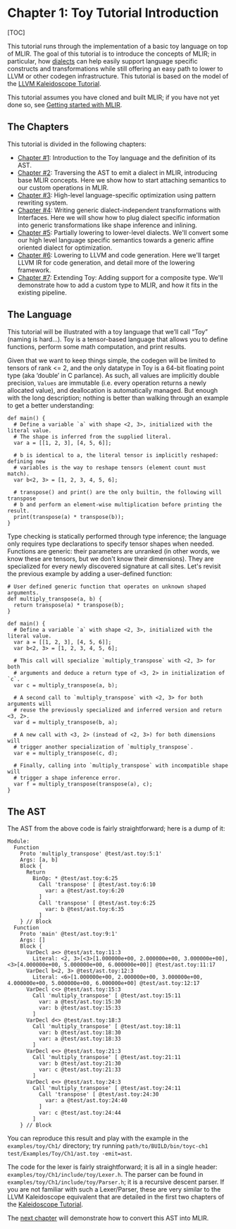 # Chapter 1: Toy Tutorial Introduction

[TOC]

This tutorial runs through the implementation of a basic toy language on top of
MLIR. The goal of this tutorial is to introduce the concepts of MLIR; in
particular, how [dialects](../../LangRef.md#dialects) can help easily support
language specific constructs and transformations while still offering an easy
path to lower to LLVM or other codegen infrastructure. This tutorial is based on
the model of the
[LLVM Kaleidoscope Tutorial](https://llvm.org/docs/tutorial/MyFirstLanguageFrontend/index.html).

This tutorial assumes you have cloned and built MLIR; if you have not yet done
so, see
[Getting started with MLIR](https://github.com/tensorflow/mlir#getting-started-with-mlir).

## The Chapters

This tutorial is divided in the following chapters:

-   [Chapter #1](Ch-1.md): Introduction to the Toy language and the definition
    of its AST.
-   [Chapter #2](Ch-2.md): Traversing the AST to emit a dialect in MLIR,
    introducing base MLIR concepts. Here we show how to start attaching
    semantics to our custom operations in MLIR.
-   [Chapter #3](Ch-3.md): High-level language-specific optimization using
    pattern rewriting system.
-   [Chapter #4](Ch-4.md): Writing generic dialect-independent transformations
    with Interfaces. Here we will show how to plug dialect specific information
    into generic transformations like shape inference and inlining.
-   [Chapter #5](Ch-5.md): Partially lowering to lower-level dialects. We'll
    convert some our high level language specific semantics towards a generic
    affine oriented dialect for optimization.
-   [Chapter #6](Ch-6.md): Lowering to LLVM and code generation. Here we'll
    target LLVM IR for code generation, and detail more of the lowering
    framework.
-   [Chapter #7](Ch-7.md): Extending Toy: Adding support for a composite type.
    We'll demonstrate how to add a custom type to MLIR, and how it fits in the
    existing pipeline.

## The Language

This tutorial will be illustrated with a toy language that we’ll call “Toy”
(naming is hard...). Toy is a tensor-based language that allows you to define
functions, perform some math computation, and print results.

Given that we want to keep things simple, the codegen will be limited to tensors
of rank <= 2, and the only datatype in Toy is a 64-bit floating point type (aka
‘double’ in C parlance). As such, all values are implicitly double precision,
`Values` are immutable (i.e. every operation returns a newly allocated value),
and deallocation is automatically managed. But enough with the long description;
nothing is better than walking through an example to get a better understanding:

```Toy {.toy}
def main() {
  # Define a variable `a` with shape <2, 3>, initialized with the literal value.
  # The shape is inferred from the supplied literal.
  var a = [[1, 2, 3], [4, 5, 6]];

  # b is identical to a, the literal tensor is implicitly reshaped: defining new
  # variables is the way to reshape tensors (element count must match).
  var b<2, 3> = [1, 2, 3, 4, 5, 6];

  # transpose() and print() are the only builtin, the following will transpose
  # b and perform an element-wise multiplication before printing the result.
  print(transpose(a) * transpose(b));
}
```

Type checking is statically performed through type inference; the language only
requires type declarations to specify tensor shapes when needed. Functions are
generic: their parameters are unranked (in other words, we know these are
tensors, but we don't know their dimensions). They are specialized for every
newly discovered signature at call sites. Let's revisit the previous example by
adding a user-defined function:

```Toy {.toy}
# User defined generic function that operates on unknown shaped arguments.
def multiply_transpose(a, b) {
  return transpose(a) * transpose(b);
}

def main() {
  # Define a variable `a` with shape <2, 3>, initialized with the literal value.
  var a = [[1, 2, 3], [4, 5, 6]];
  var b<2, 3> = [1, 2, 3, 4, 5, 6];

  # This call will specialize `multiply_transpose` with <2, 3> for both
  # arguments and deduce a return type of <3, 2> in initialization of `c`.
  var c = multiply_transpose(a, b);

  # A second call to `multiply_transpose` with <2, 3> for both arguments will
  # reuse the previously specialized and inferred version and return <3, 2>.
  var d = multiply_transpose(b, a);

  # A new call with <3, 2> (instead of <2, 3>) for both dimensions will
  # trigger another specialization of `multiply_transpose`.
  var e = multiply_transpose(c, d);

  # Finally, calling into `multiply_transpose` with incompatible shape will
  # trigger a shape inference error.
  var f = multiply_transpose(transpose(a), c);
}
```

## The AST

The AST from the above code is fairly straightforward; here is a dump of it:

```
Module:
  Function
    Proto 'multiply_transpose' @test/ast.toy:5:1'
    Args: [a, b]
    Block {
      Return
        BinOp: * @test/ast.toy:6:25
          Call 'transpose' [ @test/ast.toy:6:10
            var: a @test/ast.toy:6:20
          ]
          Call 'transpose' [ @test/ast.toy:6:25
            var: b @test/ast.toy:6:35
          ]
    } // Block
  Function
    Proto 'main' @test/ast.toy:9:1'
    Args: []
    Block {
      VarDecl a<> @test/ast.toy:11:3
        Literal: <2, 3>[<3>[1.000000e+00, 2.000000e+00, 3.000000e+00], <3>[4.000000e+00, 5.000000e+00, 6.000000e+00]] @test/ast.toy:11:17
      VarDecl b<2, 3> @test/ast.toy:12:3
        Literal: <6>[1.000000e+00, 2.000000e+00, 3.000000e+00, 4.000000e+00, 5.000000e+00, 6.000000e+00] @test/ast.toy:12:17
      VarDecl c<> @test/ast.toy:15:3
        Call 'multiply_transpose' [ @test/ast.toy:15:11
          var: a @test/ast.toy:15:30
          var: b @test/ast.toy:15:33
        ]
      VarDecl d<> @test/ast.toy:18:3
        Call 'multiply_transpose' [ @test/ast.toy:18:11
          var: b @test/ast.toy:18:30
          var: a @test/ast.toy:18:33
        ]
      VarDecl e<> @test/ast.toy:21:3
        Call 'multiply_transpose' [ @test/ast.toy:21:11
          var: b @test/ast.toy:21:30
          var: c @test/ast.toy:21:33
        ]
      VarDecl e<> @test/ast.toy:24:3
        Call 'multiply_transpose' [ @test/ast.toy:24:11
          Call 'transpose' [ @test/ast.toy:24:30
            var: a @test/ast.toy:24:40
          ]
          var: c @test/ast.toy:24:44
        ]
    } // Block
```

You can reproduce this result and play with the example in the
`examples/toy/Ch1/` directory; try running `path/to/BUILD/bin/toyc-ch1
test/Examples/Toy/Ch1/ast.toy -emit=ast`.

The code for the lexer is fairly straightforward; it is all in a single header:
`examples/toy/Ch1/include/toy/Lexer.h`. The parser can be found in
`examples/toy/Ch1/include/toy/Parser.h`; it is a recursive descent parser. If
you are not familiar with such a Lexer/Parser, these are very similar to the
LLVM Kaleidoscope equivalent that are detailed in the first two chapters of the
[Kaleidoscope Tutorial](https://llvm.org/docs/tutorial/MyFirstLanguageFrontend/LangImpl02.html).

The [next chapter](Ch-2.md) will demonstrate how to convert this AST into MLIR.
